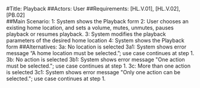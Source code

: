 #Title: Playback
##Actors: User
##Requirements: [HL.V.01], [HL.V.02], [PB.02]  
##Main Scenario:
	1: System shows the Playback form
	2: User chooses an existing home location, and sets a volume, mutes, unmutes, pauses playback or resumes playback.
	3: System modifies the playback parameters of the desired home location
	4: System shows the Playback form
##Alternatives:
	3a: No location is selected
	3a1: System shows error message “A home location must be selected.”; use case continues at step 1.
	3b: No action is selected
	3b1: System shows error message "One action must be selected."; use case continues at step 1.
	3c: More than one action is selected
	3c1: System shows error message "Only one action can be selected."; use case continues at step 1.